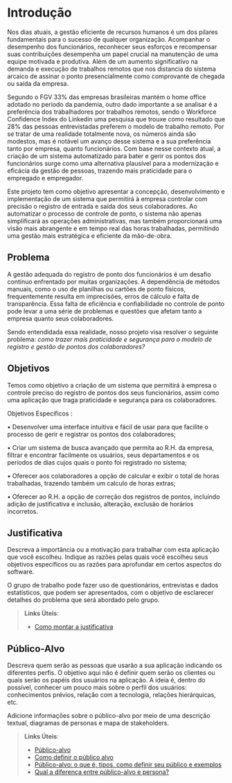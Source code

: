 # Introdução

Nos dias atuais, a gestão eficiente de recursos humanos é um dos pilares fundamentais para o sucesso de qualquer organização. Acompanhar o desempenho dos funcionários, reconhecer seus esforços e recompensar suas contribuições desempenha um papel crucial na manutenção de uma equipe motivada e produtiva. Além de um aumento significativo na demanda e execução de trabalhos remotos que nos distancia do sistema arcaico de assinar o ponto presencialmente como comprovante  de chegada ou saída da empresa. 

Segundo o FGV 33% das empresas brasileiras mantém o home office adotado no período da pandemia, outro dado importante a se analisar é a preferência dos trabalhadores por trabalhos remotos, sendo o Workforce Confidence Index do Linkedin uma pesquisa que trouxe como resultado que 28% das pessoas entrevistadas preferem o modelo de trabalho remoto. Por se tratar de uma realidade totalmente nova, os números ainda são modestos, mas é notável um avanço desse sistema e a sua preferência tanto por empresa, quanto funcionários. Com base nesse contexto atual, a criação de um sistema automatizado para bater e gerir os pontos dos funcionários surge como uma alternativa plausível para a modernização e eficácia da gestão de pessoas, trazendo mais praticidade para o empregado e empregador. 

Este projeto tem como objetivo apresentar a concepção, desenvolvimento e implementação de um sistema que permitirá à empresa controlar com precisão o registro de entrada e saída dos seus colaboradores. Ao automatizar o processo de controle de ponto, o sistema não apenas simplificará as operações administrativas, mas também proporcionará uma visão mais abrangente e em tempo real das horas trabalhadas, permitindo uma gestão mais estratégica e eficiente da mão-de-obra.

## Problema
A gestão adequada do registro de ponto dos funcionários é um desafio contínuo enfrentado por muitas organizações. A dependência de métodos manuais, como o uso de planilhas ou cartões de ponto físicos, frequentemente resulta em imprecisões, erros de cálculo e falta de transparência. Essa falta de eficiência e confiabilidade no controle de ponto pode levar a uma série de problemas e questões que afetam tanto a empresa quanto seus colaboradores.

Sendo entendidada essa realidade, nosso projeto visa resolver o seguinte problema: *como trazer mais praticidade e segurança para o modelo de registro e gestão de pontos dos colaboradores?*

## Objetivos

Temos como objetivo a criação de um sistema que permitirá à empresa o controle preciso do registro de pontos dos seus funcionários, assim como uma aplicação que traga praticidade e segurança para os colaboradores. 

Objetivos Específicos :

• Desenvolver uma interface intuitiva e fácil de usar para que facilite o processo de gerir e registrar os pontos dos colaboradores; 

• Criar um sistema de busca avançado que permita ao R.H. da empresa, filtrar e encontrar facilmente os usuários, seus departamentos e os períodos de dias cujos quais o ponto foi registrado no sistema;

• Oferecer aos colaboradores a opção de calcular e exibir o total de horas trabalhadas, trazendo também um calculo de horas extras; 

• Oferecer ao R.H. a opção de correção dos registros de pontos, incluindo adição de justificativa e inclusão, alteração, exclusão de horários incorretos.

## Justificativa

Descreva a importância ou a motivação para trabalhar com esta aplicação que você escolheu. Indique as razões pelas quais você escolheu seus objetivos específicos ou as razões para aprofundar em certos aspectos do software.

O grupo de trabalho pode fazer uso de questionários, entrevistas e dados estatísticos, que podem ser apresentados, com o objetivo de esclarecer detalhes do problema que será abordado pelo grupo.

> **Links Úteis**:
> - [Como montar a justificativa](https://guiadamonografia.com.br/como-montar-justificativa-do-tcc/)

## Público-Alvo

Descreva quem serão as pessoas que usarão a sua aplicação indicando os diferentes perfis. O objetivo aqui não é definir quem serão os clientes ou quais serão os papéis dos usuários na aplicação. A ideia é, dentro do possível, conhecer um pouco mais sobre o perfil dos usuários: conhecimentos prévios, relação com a tecnologia, relações
hierárquicas, etc.

Adicione informações sobre o público-alvo por meio de uma descrição textual, diagramas de personas e mapa de stakeholders.

> **Links Úteis**:
> - [Público-alvo](https://blog.hotmart.com/pt-br/publico-alvo/)
> - [Como definir o público alvo](https://exame.com/pme/5-dicas-essenciais-para-definir-o-publico-alvo-do-seu-negocio/)
> - [Público-alvo: o que é, tipos, como definir seu público e exemplos](https://klickpages.com.br/blog/publico-alvo-o-que-e/)
> - [Qual a diferença entre público-alvo e persona?](https://rockcontent.com/blog/diferenca-publico-alvo-e-persona/)
